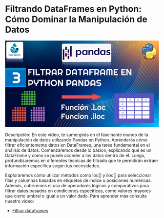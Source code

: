 # Filtrando DataFrames en Python: Cómo Dominar la Manipulación de Datos

![Fitrando datos en pandas](https://github.com/Aquapy/FILTRO-PANDAS/blob/main/Fondo.jpg?raw=true)

Descripción:
En este video, te sumergirás en el fascinante mundo de la manipulación de datos utilizando Pandas en Python. Aprenderás cómo filtrar eficientemente datos en DataFrames, una tarea fundamental en el análisis de datos. Comenzaremos desde lo básico, explicando qué es un DataFrame y cómo se puede acceder a los datos dentro de él. Luego, profundizaremos en diferentes técnicas de filtrado que te permitirán extraer información específica según tus necesidades.

Exploraremos cómo utilizar métodos como loc[] y iloc[] para seleccionar filas y columnas basadas en etiquetas de índice o posiciones numéricas. Además, cubriremos el uso de operadores lógicos y comparativos para filtrar datos basados en condiciones específicas, como valores mayores que cierto umbral o igual a un valor dado. Para aprender más consulta nuestro video:

* [Filtrar dataframes](https://www.youtube.com/watch?v=0MEoGE1Cd04)


